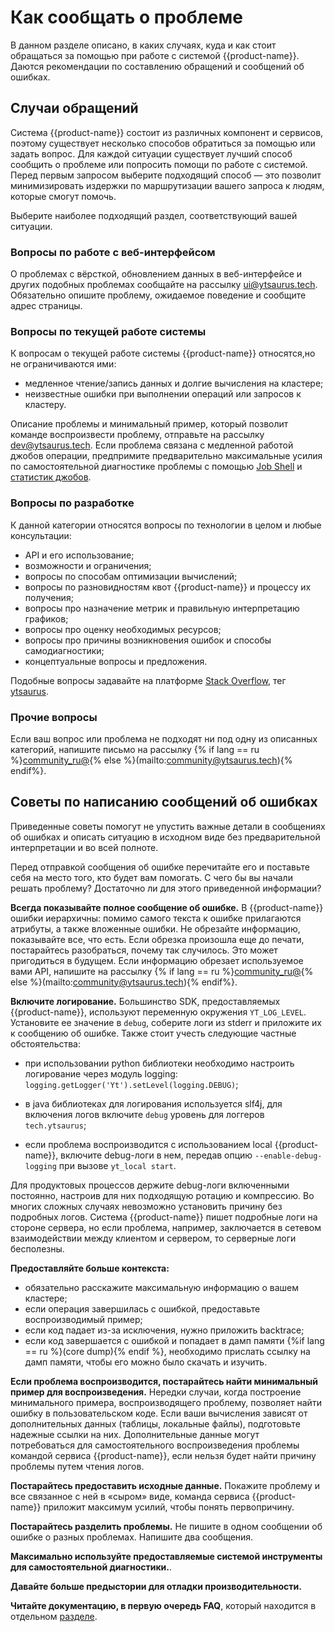 # Как сообщать о проблеме

В данном разделе описано, в каких случаях, куда и как стоит обращаться за помощью при работе с системой {{product-name}}. Даются рекомендации по составлению обращений и сообщений об ошибках.

## Случаи обращений

Система {{product-name}} состоит из различных компонент и сервисов, поэтому существует несколько способов обратиться за помощью или задать вопрос. Для каждой ситуации существует лучший способ сообщить о проблеме или попросить помощи по работе с системой. Перед первым запросом выберите подходящий способ — это позволит минимизировать издержки по маршрутизации вашего запроса к людям, которые смогут помочь.

Выберите наиболее подходящий раздел, соответствующий вашей ситуации.

### Вопросы по работе с веб-интерфейсом

О проблемах с вёрсткой, обновлением данных в веб-интерфейсе и других подобных проблемах сообщайте на рассылку [ui@ytsaurus.tech](mailto:ui@ytsaurus.tech).
Обязательно опишите проблему, ожидаемое поведение и сообщите адрес страницы.

### Вопросы по текущей работе системы

К вопросам о текущей работе системы {{product-name}} относятся,но не ограничиваются ими:

- медленное чтение/запись данных и долгие вычисления на кластере;
- неизвестные ошибки при выполнении операций или запросов к кластеру.

Описание проблемы и минимальный пример, который позволит команде воспроизвести проблему, отправьте на рассылку [dev@ytsaurus.tech](mailto:dev@ytsaurus.tech).
Если проблема связана с медленной работой джобов операции, предпримите предварительно максимальные усилия по самостоятельной диагностике проблемы с помощью [Job Shell](../../../user-guide/problems/jobshell-and-slowjobs.md) и [статистик джобов](../../../user-guide/problems/jobstatistics.md).

### Вопросы по разработке

К данной категории относятся вопросы по технологии в целом и любые консультации:

- API и его использование;
- возможности и ограничения;
- вопросы по способам оптимизации вычислений;
- вопросы по разновидностям квот {{product-name}} и процессу их получения;
- вопросы про назначение метрик и правильную интерпретацию графиков;
- вопросы про оценку необходимых ресурсов;
- вопросы про причины возникновения ошибок и способы самодиагностики;
- концептуальные вопросы и предложения.

Подобные вопросы задавайте на платформе [Stack Overflow](https://stackoverflow.com), тег [ytsaurus](https://stackoverflow.com/tags/ytsaurus).

### Прочие вопросы

Если ваш вопрос или проблема не подходят ни под одну из описанных категорий, напишите письмо на рассылку {% if lang == ru %}[community_ru@](mailto:community_ru@ytsaurus.tech){% else %}(mailto:community@ytsaurus.tech){% endif%}.

## Советы по написанию сообщений об ошибках

Приведенные советы помогут не упустить важные детали в сообщениях об ошибках и описать ситуацию в исходном виде без предварительной интерпретации и во всей полноте.

Перед отправкой сообщения об ошибке перечитайте его и поставьте себя на место того, кто будет вам помогать. С чего бы вы начали решать проблему? Достаточно ли для этого приведенной информации?

**Всегда показывайте полное сообщение об ошибке.** В {{product-name}} ошибки иерархичны: помимо самого текста к ошибке прилагаются атрибуты, а также вложенные ошибки. Не обрезайте информацию, показывайте все, что есть. Если обрезка произошла еще до печати, постарайтесь разобраться, почему так случилось. Это может пригодиться в будущем. Если информацию обрезает используемое вами API, напишите на рассылку {% if lang == ru %}[community_ru@](mailto:community_ru@ytsaurus.tech){% else %}(mailto:community@ytsaurus.tech){% endif%}.

**Включите логирование.** Большинство SDK, предоставляемых {{product-name}}, используют переменную окружения `YT_LOG_LEVEL`. Установите ее значение в `debug`, соберите логи из stderr и приложите их к сообщению об ошибке. Также стоит учесть следующие частные обстоятельства:

- при использовании python библиотеки необходимо настроить логирование через модуль logging: `logging.getLogger('Yt').setLevel(logging.DEBUG)`;

- в java библиотеках для логирования используется slf4j, для включения логов включите `debug` уровень для логгеров `tech.ytsaurus`;

- если проблема воспроизводится с использованием local {{product-name}}, включите debug-логи в нем, передав опцию `--enable-debug-logging` при вызове `yt_local start`.

Для продуктовых процессов держите debug-логи включенными постоянно, настроив для них подходящую ротацию и компрессию. Во многих сложных случаях невозможно установить причину без подробных логов. Система {{product-name}} пишет подробные логи на стороне сервера, но если проблема, например, заключается в сетевом взаимодействии между клиентом и сервером, то серверные логи бесполезны.

**Предоставляйте больше контекста:**

- обязательно расскажите максимальную информацию о вашем кластере;
- если операция завершилась с ошибкой, предоставьте воспроизводимый пример;
- если код падает из-за исключения, нужно приложить backtrace;
- если код завершается с ошибкой и попадает в дамп памяти {%if lang == ru %}(core dump){% endif %}, необходимо прислать ссылку на дамп памяти, чтобы его можно было скачать и изучить.

**Если проблема воспроизводится, постарайтесь найти минимальный пример для воспроизведения.** Нередки случаи, когда построение минимального примера, воспроизводящего проблему, позволяет найти ошибку в пользовательском коде. Если ваши вычисления зависят от дополнительных данных (таблицы, локальные файлы), подготовьте надежные ссылки на них. Дополнительные данные могут потребоваться для самостоятельного воспроизведения проблемы командой сервиса {{product-name}}, если нельзя будет найти причину проблемы путем чтения логов.

**Постарайтесь предоставить исходные данные.** Покажите проблему и все связанное с ней в «сыром» виде, команда сервиса {{product-name}} приложит максимум усилий, чтобы понять первопричину.

**Постарайтесь разделить проблемы.** Не пишите в одном сообщении об ошибке о разных проблемах. Напишите два сообщения.

**Максимально используйте предоставляемые системой инструменты для самостоятельной диагностики.**.

**Давайте больше предыстории для отладки производительности.**

**Читайте документацию, в первую очередь FAQ**, который находится в отдельном [разделе](../../faq/faq.md).
